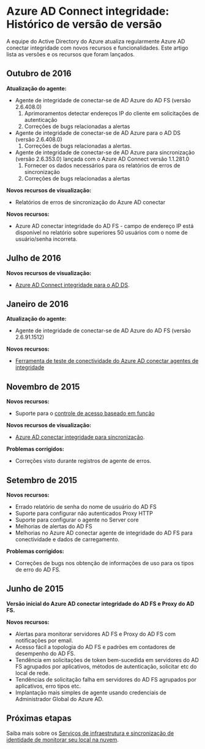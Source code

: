 <properties
    pageTitle="Histórico de versões de integridade do Azure AD Connect"
    description="Este documento descreve as versões do Azure AD conectar saúde e o que foi incluído nessas versões."
    services="active-directory"
    documentationCenter=""
    authors="karavar"
    manager="samueld"
    editor="curtand"/>

<tags
    ms.service="active-directory"
    ms.workload="identity"
    ms.tgt_pltfrm="na"
    ms.devlang="na"
    ms.topic="article"
    ms.date="10/18/2016"
    ms.author="vakarand"/>

# <a name="azure-ad-connect-health-version-release-history"></a>Azure AD Connect integridade: Histórico de versão de versão

A equipe do Active Directory do Azure atualiza regularmente Azure AD conectar integridade com novos recursos e funcionalidades. Este artigo lista as versões e os recursos que foram lançados.

## <a name="october-2016"></a>Outubro de 2016
**Atualização do agente:**
- Agente de integridade de conectar-se de AD Azure do AD FS \(versão 2.6.408.0\)
    1. Aprimoramentos detectar endereços IP do cliente em solicitações de autenticação
    2. Correções de bugs relacionadas a alertas
- Agente de integridade de conectar-se de AD Azure para o AD DS (versão 2.6.408.0)
    1. Correções de bugs relacionadas a alertas.
- Agente de integridade de conectar-se de AD Azure para sincronização (versão 2.6.353.0) lançada com o Azure AD Connect versão 1.1.281.0
    1. Fornecer os dados necessários para os relatórios de erros de sincronização
    2. Correções de bugs relacionadas a alertas

**Novos recursos de visualização:**
- Relatórios de erros de sincronização do Azure AD conectar

**Novos recursos:**
- Azure AD conectar integridade do AD FS - campo de endereço IP está disponível no relatório sobre superiores 50 usuários com o nome de usuário/senha incorreta.

## <a name="july-2016"></a>Julho de 2016

**Novos recursos de visualização:**

- [Azure AD Connect integridade para o AD DS](active-directory-aadconnect-health-adds.md).


## <a name="january-2016"></a>Janeiro de 2016


**Atualização do agente:**

- Agente de integridade de conectar-se de AD Azure do AD FS (versão 2.6.91.1512)


**Novos recursos:**

- [Ferramenta de teste de conectividade do Azure AD conectar agentes de integridade](active-directory-aadconnect-health-agent-install.md#test-connectivity-to-azure-ad-connect-health-service)


## <a name="november-2015"></a>Novembro de 2015


**Novos recursos:**

- Suporte para o [controle de acesso baseado em função](active-directory-aadconnect-health-operations.md#manage-access-with-role-based-access-control)


**Novos recursos de visualização:**

- [Azure AD conectar integridade para sincronização](active-directory-aadconnect-health-sync.md).

**Problemas corrigidos:**

- Correções visto durante registros de agente de erros.

## <a name="september-2015"></a>Setembro de 2015

**Novos recursos:**

- Errado relatório de senha do nome de usuário do AD FS
- Suporte para configurar não autenticados Proxy HTTP
- Suporte para configurar o agente no Server core
- Melhorias de alertas do AD FS
- Melhorias no Azure AD conectar agente de integridade do AD FS para conectividade e dados de carregamento.


**Problemas corrigidos:**

- Correções de bugs nos obtenção de informações de uso para os tipos de erro do AD FS.


## <a name="june-2015"></a>Junho de 2015

**Versão inicial do Azure AD conectar integridade do AD FS e Proxy do AD FS.**

**Novos recursos:**

- Alertas para monitorar servidores AD FS e Proxy do AD FS com notificações por email.
- Acesso fácil a topologia do AD FS e padrões em contadores de desempenho do AD FS.
- Tendência em solicitações de token bem-sucedida em servidores do AD FS agrupados por aplicativos, métodos de autenticação, solicitar etc do local de rede.
- Tendências de solicitação falha em servidores do AD FS agrupados por aplicativos, erro tipos etc.
- Implantação mais simples de agente usando credenciais de Administrador Global do Azure AD.  




## <a name="next-steps"></a>Próximas etapas
Saiba mais sobre os [Serviços de infraestrutura e sincronização de identidade de monitorar seu local na nuvem](active-directory-aadconnect-health.md).
